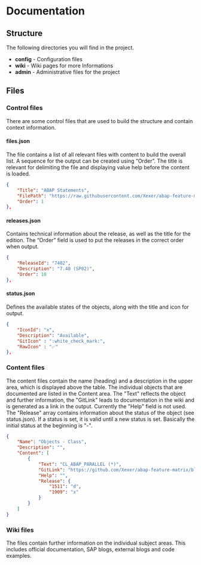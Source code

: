 # Documentation

## Structure
The following directories you will find in the project.

- **config** - Configuration files
- **wiki** - Wiki pages for more Informations
- **admin** - Administrative files for the project

## Files

### Control files
There are some control files that are used to build the structure and contain context information.

#### files.json
The file contains a list of all relevant files with content to build the overall list. A sequence for the output can be created using “Order”. The title is relevant for delimiting the file and displaying value help before the content is loaded.

```JSON
{
    "Title": "ABAP Statements",
    "FilePath": "https://raw.githubusercontent.com/Xexer/abap-feature-matrix/main/config/abap-statements.json",
    "Order": 1
},
```

#### releases.json
Contains technical information about the release, as well as the title for the edition. The “Order” field is used to put the releases in the correct order when output.

```JSON
{
    "ReleaseId": "7402",
    "Description": "7.40 (SP02)",
    "Order": 10
},
```

#### status.json
Defines the available states of the objects, along with the title and icon for output.

```JSON
{           
    "IconId": "x",
    "Description": "Available",
    "GitIcon" : ":white_check_mark:",
    "RawIcon" : "✅"
},
```

### Content files
The content files contain the name (heading) and a description in the upper area, which is displayed above the table. The individual objects that are documented are listed in the Content area. The "Text" reflects the object and further information, the "GitLink" leads to documentation in the wiki and is generated as a link in the output. Currently the "Help" field is not used. The "Release" array contains information about the status of the object (see status.json). If a status is set, it is valid until a new status is set. Basically the initial status at the beginning is "-".

```JSON
{
    "Name": "Objects - Class",
    "Description": "",
    "Content": [
        {
            "Text": "CL_ABAP_PARALLEL (*)",
            "GitLink": "https://github.com/Xexer/abap-feature-matrix/blob/main/wiki/objects.md#cl_abap_parallel",
            "Help": "",
            "Release": {
                "1511": "d",
                "1909": "x"
            }
        }
    ]
}
```

### Wiki files
The files contain further information on the individual subject areas. This includes official documentation, SAP blogs, external blogs and code examples.